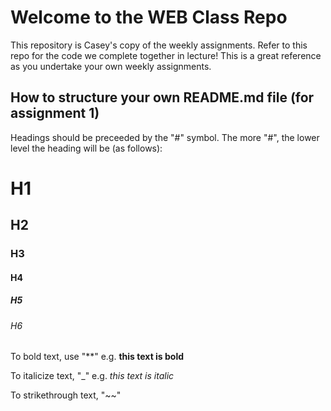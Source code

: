 # Welcome to the WEB Class Repo
This repository is Casey's copy of the weekly assignments. 
Refer to this repo for the code we complete together in lecture! This is a great reference as you undertake your own weekly assignments.

## How to structure your own README.md file (for assignment 1)

Headings should be preceeded by the "#" symbol. The more "#", the lower level the heading will be (as follows):
# H1
## H2
### H3
#### H4
##### H5
###### H6

To bold text, use "**" e.g. **this text is bold**

To italicize text, "_" e.g. _this text is italic_

To strikethrough text, "~~" 